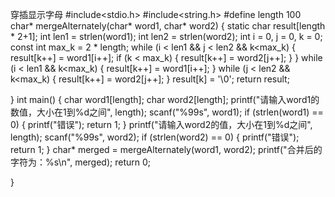穿插显示字母
#include<stdio.h>
#include<string.h>
#define length 100
char* mergeAlternately(char* word1, char* word2) {
    static char result[length * 2+1];
    int len1 = strlen(word1);
    int len2 = strlen(word2);
    int i = 0, j = 0, k = 0;
    const int max_k = 2 * length;
    while (i < len1 && j < len2 && k<max_k)
    {
        result[k++] = word1[i++];
        if (k < max_k)
        {
            result[k++] = word2[j++];
       }
    }
    while (i < len1 && k<max_k)
    {
        result[k++] = word1[i++];
    }
    while (j < len2 && k<max_k)
    {
        result[k++] = word2[j++];
    }
    result[k] = '\0';
    return result;

}
int main()
{
    char word1[length];
    char word2[length];
    printf("请输入word1的数值，大小在1到%d之间", length);
    scanf("%99s", word1);
    if (strlen(word1) == 0)
    {
        printf("错误");
        return 1;
    }
    printf("请输入word2的值，大小在1到%d之间", length);
    scanf("%99s", word2);
    if (strlen(word2) == 0)
    {
        printf("错误");
        return 1;
    }
    char* merged = mergeAlternately(word1, word2);
    printf("合并后的字符为：%s\n", merged);
    return 0;

}
